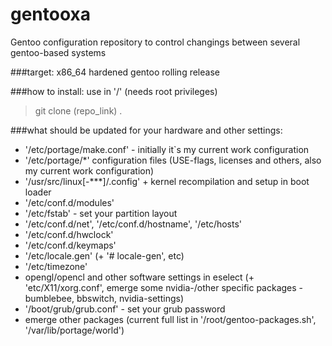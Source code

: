 gentooxa
========

Gentoo configuration repository to control changings between several gentoo-based systems

###target:
x86_64 hardened gentoo rolling release

###how to install:
use in '/' (needs root privileges)
> git clone (repo_link) .

###what should be updated for your hardware and other settings:
* '/etc/portage/make.conf' - initially it`s my current work configuration
* '/etc/portage/*' configuration files (USE-flags, licenses and others, also my current work configuration)
* '/usr/src/linux[-***]/.config' + kernel recompilation and setup in boot loader
* '/etc/conf.d/modules'
* '/etc/fstab' - set your partition layout
* '/etc/conf.d/net', '/etc/conf.d/hostname', '/etc/hosts'
* '/etc/conf.d/hwclock'
* '/etc/conf.d/keymaps'
* '/etc/locale.gen' (+ '# locale-gen', etc)
* '/etc/timezone'
* opengl/opencl and other software settings in eselect (+ 'etc/X11/xorg.conf', emerge some nvidia-/other specific packages - bumblebee, bbswitch, nvidia-settings)
* '/boot/grub/grub.conf' - set your grub password
* emerge other packages (current full list in '/root/gentoo-packages.sh', '/var/lib/portage/world')
